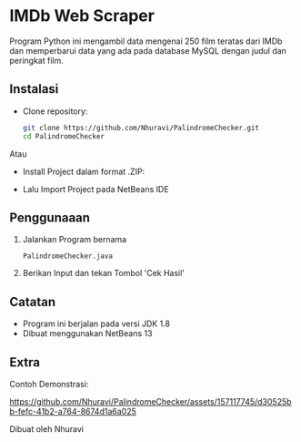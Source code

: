 # IMDb Web Scraper

Program Python ini mengambil data mengenai 250 film teratas dari IMDb dan memperbarui data yang ada pada database MySQL dengan judul dan peringkat film.

## Instalasi

- Clone repository:

    ```bash
    git clone https://github.com/Nhuravi/PalindromeChecker.git
    cd PalindromeChecker
    ```

Atau

- Install Project dalam format .ZIP:

- Lalu Import Project pada NetBeans IDE


## Penggunaaan

1. Jalankan Program bernama 
    ```
    PalindromeChecker.java
    ```

2. Berikan Input dan tekan Tombol 'Cek Hasil'

## Catatan

- Program ini berjalan pada versi JDK 1.8
- Dibuat menggunakan NetBeans 13

## Extra

Contoh Demonstrasi:

https://github.com/Nhuravi/PalindromeChecker/assets/157117745/d30525bb-fefc-41b2-a764-8674d1a6a025

Dibuat oleh Nhuravi



